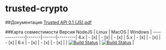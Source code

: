 # trusted-crypto

##Документация
[Trusted API 0.1 (JS).pdf](https://github.com/TrustedPlus/trusted-crypto/raw/master/docs/TRUSTED%20API%200.1%20(JS).pdf )
 

##Карта совместимости
Версия NodeJS | Linux | MacOS | Windows |
--------------|-------|-------|---------|
4.x           | - [x] | - [x] | - [x]   |
5.x           | - [x] | - [x] | - [x]   |
6.x           | - [x] | - [x] | - [x]   |
              | [![Build Status](https://travis-ci.org/TrustedPlus/trusted-crypto.svg?branch=master&style=flat)](https://travis-ci.org/TrustedPlus/trusted-crypto)  | [![Build Status](https://travis-ci.org/TrustedPlus/trusted-crypto.svg?branch=master&style=flat)](https://travis-ci.org/TrustedPlus/trusted-crypto) |






